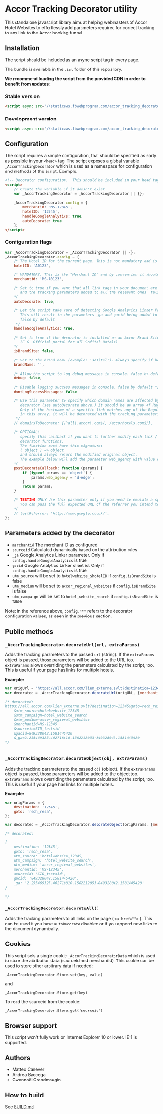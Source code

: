 # Accor Tracking Decorator utility

<!-- toc -->

This standalone javascript library aims at helping webmasters of Accor Hotel Websites to effortlessly
add parameters required for correct tracking to any link to the Accor booking funnel.

## Installation 

The script should be included as an async script tag in every page.

The bundle is available in the `dist` folder of this repository.

**We recommend loading the script from the provided CDN in order to benefit from updates:**

### Stable version

``` html
<script async src="//staticaws.fbwebprogram.com/accor_tracking_decorator/decorator.js"></script>
```

### Development version

``` html
<script async src="//staticaws.fbwebprogram.com/accor_tracking_decorator_dev/decorator.js"></script>
```

## Configuration

The script requires a simple configuration, that should be specified as early as possible in your
`<head>` tag. The script exposes a global variable `_AccorTrackingDecorator` which is used as a 
namespace for configuration and methods of the script. Example: 

``` html
<!-- Decorator configuration.  This should be included in your head tag ASAP. -->
<script>
    // Create the variable if it doesn't exist
    var _AccorTrackingDecorator = _AccorTrackingDecorator || {};
    
    _AccorTrackingDecorator.config = {
        merchantid: 'MS-12345',
        hotelID: '12345',
        handleGoogleAnalytics: true,
        autoDecorate: true
    };
</script>
```

### Configuration flags

``` javascript
var _AccorTrackingDecorator = _AccorTrackingDecorator || {};      
_AccorTrackingDecorator.config = {
    /* The Hotel ID for the current page. This is not mandatory and is '' by default */
    hotelID: 'A0123', 

    /* MANDATORY. This is the "Merchant ID" and by convention it should be MS-$HotelID */
    merchantid: 'MS-A0123',

    /* Set to true if you want that all link tags in your document are inspected automatically 
       and the tracking parameters added to all the relevant ones. false by default
    */
    autoDecorate: true,
    
    /* Let the script take care of detecting Google Analytics Linker Param and Client ID
       This will result in the parameters _ga and gacid being added to the links.
       false by default 
     */
    handleGoogleAnalytics: true,
    
    /* Set to true if the decorator is installed on an Accor Brand Site 
       (E.G. Official portal for all Sofitel Hotels) 
    */
    isBrandSite: false,
    
    /* Set to the brand name (example: 'sofitel'). Always specify if hotel is part of a brand  */
    brandName: '',
      
    /* Allow the script to log debug messages in console. false by default */
    debug: false,
    
    /* Disable logging success messages in console. false by default */
    dontLogSuccessMessages: false

    /* Use this parameter to specify which domain names are affected by the automamatic 
       decorator (see autoDecorate above.) It should be an array of Regular Exprexsions.
       Only if the hostname of a specific link matches any of the Regular Expressions 
       in this array, it will be decorated with the tracking parameters.        
     */
    // domainsToDecorate: [/^all\.accor\.com$/, /accorhotels.com$/],
    
    /* OPTIONAL!
       specify this callback if you want to further modify each link / object before it is returned by the
       decorator functions.
       The function must have this signature: 
       ( object ) => object 
       and should always return the modified original object.
       The example below will add the parameter web_agency with value d-edge to all decorated links/objects.
    */
    postDecorateCallback: function (params) {
        if (typeof params == 'object') {
            params.web_agency = 'd-edge';
        }
        return params;
    }
    
    /* TESTING ONLY Use this parameter only if you need to emulate a specific referrer and test the results. 
       You can pass the full expected URL of the referrer you intend to test
    */
    // testReferrer: 'http://www.google.co.uk/',
};                                   
```

## Parameters added by the decorator

- `merchantid` The merchant ID as configured
- `sourceid` Calculated dynamically based on the attribution rules
- `_ga` Google Analytics Linker parameter. Only if `config.handleGoogleAnalytics` is true
- `gacid` Google Analytics Linker client id. Only if `config.handleGoogleAnalytics` is true
- `utm_source` will be set to `hotelwebsite_$hotelID` if `config.isBrandSite` is false
- `utm_medium` will be set to `accor_regional_websites` if `config.isBrandSite` is false
- `utm_campaign`  will be set to `hotel_website_search` if `config.isBrandSite` is false

Note: in the reference above, `config.***` refers to the decorator configuration values, as seen in the previous section.

## Public methods

### `_AccorTrackingDecorator.decorateUrl(url, extraParams)`

Adds the tracking parameters to the passed `url` (string). If the `extraParams` object is passed, those parameters
will be added to the URL too. `extraParams` allows overriding the parameters calculated by the script, too. This is 
useful if your page has links for multiple hotels.

**Example:**

``` javascript
var origUrl = 'https://all.accor.com/lien_externe.svlt?destination=12345&goto=rech_resa';
var decorated = _AccorTrackingDecorator.decorateUrl(origURL, {merchantid: 'MS-12345'});

/* decorated: 
https://all.accor.com/lien_externe.svlt?destination=12345&goto=rech_resa
    &utm_source=hotelwebsite_12345
    &utm_campaign=hotel_website_search
    &utm_medium=accor_regional_websites
    &merchantid=MS-12345
    &sourceid=SID_testsid
    &gacid=849328042.1581445420
    &_ga=2.255469325.462718810.1582212053-849328042.1581445420
*/    
    
```

### `_AccorTrackingDecorator.decorateObject(obj, extraParams)`

Adds the tracking parameters to the passed `obj` (object). If the `extraParams` object is passed, those parameters
will be added to the object too. `extraParams` allows overriding the parameters calculated by the script, too. This is 
useful if your page has links for multiple hotels.

**Example:**

``` javascript
var origParams = {
    destination: '12345',
    goto: 'rech_resa',
};

var decorated = _AccorTrackingDecorator.decorateObject(origParams, {merchantid: 'MS-12345'});

/* decorated: 

{
    destination: '12345',
    goto: 'rech_resa',
    utm_source: 'hotelwebsite_12345,
    utm_campaign: 'hotel_website_search',
    utm_medium: 'accor_regional_websites',
    merchantid: 'MS-12345',
    sourceid: 'SID_testsid',
    gacid: '849328042.1581445420',
    _ga: '2.255469325.462718810.1582212053-849328042.1581445420'
} 
 
*/  
```

### `_AccorTrackingDecorator.decorateAll()`

Adds the tracking parameters to all links on the page ( `<a href="">` ). 
This can be used if you have `autoDecorate` disabled or if you append new links to the document dynamically.

## Cookies

This script sets a single cookie `_AccorTrackingDecoratorData` which is used to store the attribution data (sourceid and merchantid).
This cookie can be used to store other arbitrary data if needed:

`_AccorTrackingDecorator.Store.set(key, value)`

and 

`_AccorTrackingDecorator.Store.get(key)`

To read the sourceid from the cookie: 

`_AccorTrackingDecorator.Store.get('sourceid')`

## Browser support

This script won't fully work on Internet Explorer 10 or lower. IE11 is supported.

## Authors

- Matteo Canever
- Andrea Baccega
- Gwennaël Grandmougin

## How to build

See [BUILD.md](BUILD.md)